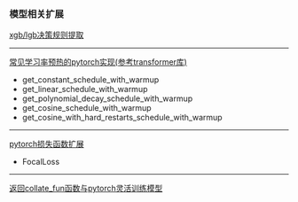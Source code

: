 ### 模型相关扩展

[xgb/lgb决策规则提取](../I_Model/classic_ML_model/gather_集成学习算法/提升算法_boosting/决策规则提取_extend)

***

[常见学习率预热的pytorch实现(参考transformer库)](../E_PyTorch/高阶操作及深度学习相关理论/torch.optim优化算法/学习率调整/学习率预热)

* get_constant_schedule_with_warmup
* get_linear_schedule_with_warmup
* get_polynomial_decay_schedule_with_warmup
* get_cosine_schedule_with_warmup
* get_cosine_with_hard_restarts_schedule_with_warmup

***

[pytorch损失函数扩展](../E_PyTorch/高阶操作及深度学习相关理论/torch.nn神经网络模块/损失函数/扩展)

* FocalLoss

***

[返回collate_fun函数与pytorch灵活训练模型](../K_demo/way_of_training_bert/pytorch_base.ipynb)